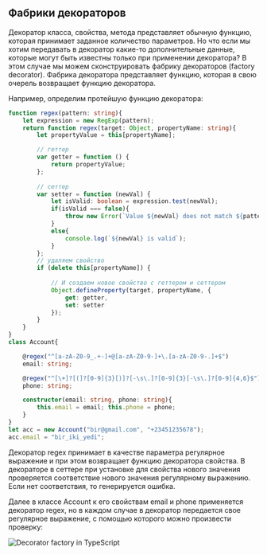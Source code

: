 ## Фабрики декораторов

Декоратор класса, свойства, метода представляет обычную функцию, которая принимает заданное количество параметров. Но что если мы хотим 
передавать в декоратор какие-то дополнительные данные, которые могут быть известны только при применении декоратора? В этом случае мы можем сконструировать 
фабрику декораторов (factory decorator). Фабрика декоратора представляет функцию, которая в свою очерель возвращает функцию декоратора.

Например, определим протейшую функцию декоратора:

```ts
function regex(pattern: string){
    let expression = new RegExp(pattern);
    return function regex(target: Object, propertyName: string){
        let propertyValue = this[propertyName];

        // геттер
        var getter = function () {
            return propertyValue;
        };
 
        // сеттер
        var setter = function (newVal) {
            let isValid: boolean = expression.test(newVal); 
            if(isValid === false){
                throw new Error(`Value ${newVal} does not match ${pattern}`);
            }
            else{
                console.log(`${newVal} is valid`);
            }
        };
        // удаляем свойство
        if (delete this[propertyName]) {
    
            // И создаем новое свойство с геттером и сеттером
            Object.defineProperty(target, propertyName, {
                get: getter,
                set: setter
            });
        }
    }
}
class Account{

    @regex("^[a-zA-Z0-9_.+-]+@[a-zA-Z0-9-]+\.[a-zA-Z0-9-.]+$")
    email: string;

    @regex("^[\+]?[(]?[0-9]{3}[)]?[-\s\.]?[0-9]{3}[-\s\.]?[0-9]{4,6}$")
    phone: string;

    constructor(email: string, phone: string){
        this.email = email; this.phone = phone;
    }
}
let acc = new Account("bir@gmail.com", "+23451235678");
acc.email = "bir_iki_yedi";
```

Декоратор regex принимает в качестве параметра регулярное выражение и при этом возвращает функцию декоратора свойства. В декораторе в сеттере 
при установке для свойства нового значения проверяется соответствие нового значения регулярному выражению. Если нет соответствия, то генерируется ошибка.

Далее в классе Account к его свойствам email и phone применяется декоратор regex, но в каждом случае в декоратор передается свое регулярное выражение, с помощью 
которого можно произвести проверку:

![Decorator factory in TypeScript](https://metanit.com/web/typescript/pics/34.png)

